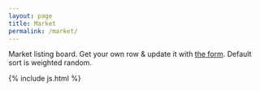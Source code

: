 ```yaml
---
layout: page
title: Market
permalink: /market/
---
```

<p>Market listing board. Get your own row & update it with <a href="https://forms.gle/auuD6fUSLtePDNfT6" target="_blank">the form</a>. Default sort is weighted random.</p>
<div id="table-container" class="table-dark"></div>

{% include js.html %}
<script src="//cdn.datatables.net/plug-ins/1.11.3/sorting/time.js"></script>
<script>
  function imageInsert(link){
    if (link)
      return "<img style='max-height:400px' src='" + link + "' alt='market listing image'>";
    else
      return "";
  }
  CsvToHtmlTable.init({
    csv_path: 'https://docs.google.com/spreadsheets/d/1gs7uBMihI0tIb3P0JeEXOyaMZLfS6cUpEzlPBx5jqLg/export?format=csv', 
    element: 'table-container', 
    allow_download: false,
    csv_options: {separator: ',', delimiter: '"'},
    datatables_options: {
      "paging": false, 
      "order": [[5,'asc']],
      "autoWidth": false,
      "columns": [
        { "width": "15%" }, // Username
        { "width": "15%" }, // Discord
        { "width": "30%" }, // Image
        { "width": "30%" }, // Text
        { "width": "10%" }, // Last Updated
        { "width": "0%" } // random thing
      ],
      "columnDefs": [
        { type: 'time-uni', targets: 4 },
        { visible: false, targets: 5 }
      ]
    },
    custom_formatting: [[1, imageInsert]]
  });
</script>

